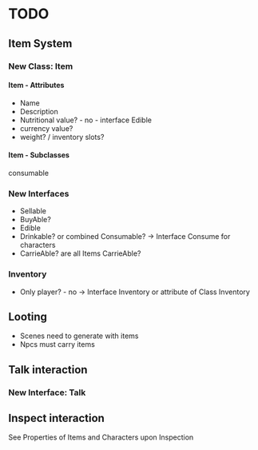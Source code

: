 # TODO
## Item System 
### New Class: Item
#### Item - Attributes
- Name
- Description
- Nutritional value? - no - interface Edible
- currency value? 
- weight? / inventory slots?
#### Item - Subclasses
consumable
### New Interfaces
- Sellable
- BuyAble?
- Edible
- Drinkable? or combined Consumable? -> Interface Consume for characters
- CarrieAble? are all Items CarrieAble?
### Inventory
- Only player? - no -> Interface Inventory or attribute of Class Inventory
## Looting
- Scenes need to generate with items
- Npcs must carry items
## Talk interaction
### New Interface: Talk
## Inspect interaction
See Properties of Items and Characters upon Inspection
